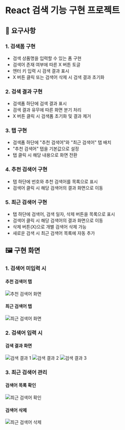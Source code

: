 # React 검색 기능 구현 프로젝트

## 📝 요구사항

### 1. 검색폼 구현
- 검색 상품명을 입력할 수 있는 폼 구현
- 검색어 존재 여부에 따른 X 버튼 토글
- 엔터 키 입력 시 검색 결과 표시
- X 버튼 클릭 또는 검색어 삭제 시 검색 결과 초기화

### 2. 검색 결과 구현
- 검색폼 하단에 검색 결과 표시
- 검색 결과 유무에 따른 화면 분기 처리
- X 버튼 클릭 시 검색폼 초기화 및 결과 제거

### 3. 탭 구현
- 검색폼 하단에 "추천 검색어"와 "최근 검색어" 탭 배치
- "추천 검색어" 탭을 기본값으로 설정
- 탭 클릭 시 해당 내용으로 화면 전환

### 4. 추천 검색어 구현
- 탭 하단에 번호와 추천 검색어를 목록으로 표시
- 검색어 클릭 시 해당 검색어의 결과 화면으로 이동

### 5. 최근 검색어 구현
- 탭 하단에 검색어, 검색 일자, 삭제 버튼을 목록으로 표시
- 검색어 클릭 시 해당 검색어의 결과 화면으로 이동
- 삭제 버튼(X)으로 개별 검색어 삭제 가능
- 새로운 검색 시 최근 검색어 목록에 자동 추가

## 🖼 구현 화면

### 1. 검색어 미입력 시
#### 추천 검색어 탭
![추천 검색어 화면](https://github.com/user-attachments/assets/14f520ee-35c7-4e0f-952b-ea54262389cc)

#### 최근 검색어 탭
![최근 검색어 화면](https://github.com/user-attachments/assets/eae79c0c-5912-4306-b4b1-8cf0ccee11a4)

### 2. 검색어 입력 시
#### 검색 결과 화면
![검색 결과 1](https://github.com/user-attachments/assets/6fe88403-3991-40f3-8d9d-839fe4b1b413)
![검색 결과 2](https://github.com/user-attachments/assets/ee85a448-31c9-4fad-9c95-6b1f546ba590)
![검색 결과 3](https://github.com/user-attachments/assets/3a2c14d4-f724-4154-af0a-99c17904e40f)

### 3. 최근 검색어 관리
#### 검색어 목록 확인
![최근 검색어 확인](https://github.com/user-attachments/assets/216a4559-2a45-4dac-9f9f-0c3c664cb9e9)

#### 검색어 삭제
![최근 검색어 삭제](https://github.com/user-attachments/assets/fc73bbc6-34ba-483a-844b-c7ac4fbc9673)


